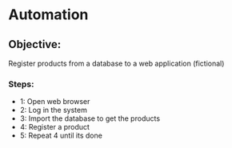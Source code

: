 # Automation

## Objective:

Register products from a database to a web application (fictional)

### Steps:

- 1: Open web browser
- 2: Log in the system
- 3: Import the database to get the products
- 4: Register a product
- 5: Repeat 4 until its done
